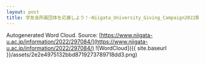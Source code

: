 ```yaml
---
layout: post
title: 学友会所属団体を応援しよう！―Niigata_University_Giving_Campaign2022開催中―
---
```

Autogenerated Word Cloud.
Source\: [https://www.niigata-u.ac.jp/information/2022/297084/](https://www.niigata-u.ac.jp/information/2022/297084/)
![WordCloud]({{ site.baseurl }}/assets/2e2e4975132bbd8719273789718dd3.png)